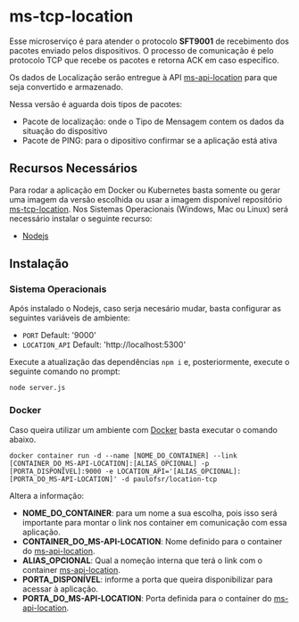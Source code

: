 # ms-tcp-location

Esse microserviço é para atender o protocolo **SFT9001** de recebimento dos pacotes enviado pelos dispositivos. O processo de comunicação é pelo protocolo TCP que recebe os pacotes e retorna ACK em caso específico.

Os dados de Localização serão entregue à API [ms-api-location](https://github.com/Paulofsr/ms-api-location) para que seja convertido e armazenado.

Nessa versão é aguarda dois tipos de pacotes:

* Pacote de localização: onde o Tipo de Mensagem contem os dados da situação do dispositivo
* Pacote de PING: para o dipositivo confirmar se a aplicação está ativa

## Recursos Necessários

Para rodar a aplicação em Docker ou Kubernetes basta somente ou gerar uma imagem da versão escolhida ou usar a imagem disponível repositório [ms-tcp-location](https://hub.docker.com/r/paulofsr/ms-tcp-location). Nos Sistemas Operacionais (Windows, Mac ou Linux) será necessário instalar o seguinte recurso:

* [Nodejs](https://nodejs.org/en/download/)

## Instalação

### Sistema Operacionais

Após instalado o Nodejs, caso serja necesário mudar, basta configurar as seguintes variáveis de ambiente: 

* `PORT` Default: '9000'
* `LOCATION_API` Default: 'http://localhost:5300'

Execute a atualização das dependências `npm i` e, posteriormente, execute o seguinte comando no prompt:

```shell
node server.js
```

### Docker

Caso queira utilizar um ambiente com [Docker](https://www.docker.com/) basta executar o comando abaixo.

```shell
docker container run -d --name [NOME_DO_CONTAINER] --link [CONTAINER_DO_MS-API-LOCATION]:[ALIAS_OPCIONAL] -p [PORTA_DISPONÍVEL]:9000 -e LOCATION_API='[ALIAS_OPCIONAL]:[PORTA_DO_MS-API-LOCATION]' -d paulofsr/location-tcp
```

Altera a informação: 
* **NOME_DO_CONTAINER**: para um nome a sua escolha, pois isso será importante para montar o link nos container em comunicação com essa aplicação. 
* **CONTAINER_DO_MS-API-LOCATION**: Nome definido para o container do [ms-api-location](https://github.com/Paulofsr/ms-api-location).
* **ALIAS_OPCIONAL**: Qual a nomeção interna que terá o link com o container [ms-api-location](https://github.com/Paulofsr/ms-api-location).
* **PORTA_DISPONÍVEL**: informe a porta que queira disponibilizar para acessar à aplicação.
* **PORTA_DO_MS-API-LOCATION**: Porta definida para o container do [ms-api-location](https://github.com/Paulofsr/ms-api-location).

<!-- 
## Utilizando

### Pacote de Localização

O pacote de cone

```json
{
    "deviceId": "99999999",
    "subPackage": "5EFCF950156F017D784000008CA0F8003C013026A1029E72BD",
    "package": "JHQK4H2K3J4H2KJH4KJ23H4JK23H4"
}
```

> **deviceId**: Número do dispositívo que enviou o pacote
> **subPackage**: Parte dos dados do pacote (sem o cabeçalho, número do dispositivo, tipo de pacote e rodapé)
> **package**: O pacote completo

Com o IP ou ALIAS da aplicação em mãos após sua instalação deve informar a rota da seguinte forma, lembrando que é um método **POST**:

```url
[IP_OU_ALIAS]:[PORTA]/api/v1/info
```

O *Status Code* de retorno é o **204**.


### [GET] **/api/v1/location/:device_id**

Para buscar a última localização de um dispositivo será necessário do número do dispositivo para compor a seguinte rota.

```url
[IP_OU_ALIAS]:[PORTA]/api/v1/location/[NÚMERO_DO_DISPOSITIVO]
```

O *Status Code* de retorno é o **200** com o seguinte *Body*:

```json
{
    "info": {
        "composition": {
            "complet": "1111100000000000",
            "GPSFixed": 1,
            "GPSHistoric": 1,
            "ignitionOn": 1,
            "latitudeNegative": 1,
            "longitudeNegative": 1
        },
        "date": "1970-01-19T10:40:37.200Z",
        "direction": 54.87,
        "distance": 25000000,
        "delayReport": 36000,
        "velocity": 60,
        "latitude": 19.932833,
        "longitude": 43.938493
    },
    "_id": "5f40badc3018fa002de6d9ae",
    "deviceId": "671603",
    "package": "50F70A3F73025EFCF950156F017D784000008CA0F8003C013026A1029E72BD73C4",
    "date": "2020-08-22T06:27:40.249Z",
    "__v": 0
}
``` -->